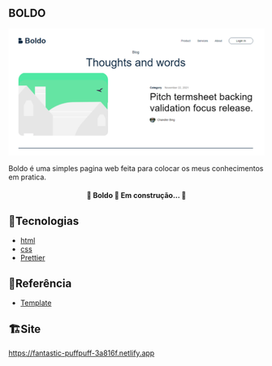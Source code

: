 
## BOLDO
![demo](https://raw.githubusercontent.com/Rinpiki/Pagina-Boldo/master/img/Demo.png)

Boldo é uma simples pagina web feita para colocar os meus conhecimentos em pratica.
<h4 align="center"> 
	🚧  Boldo 🚀 Em construção...  🚧
</h4>

## 🔧Tecnologias
- [html]()
- [css]()
- [Prettier](https://prettier.io/)
## 🔗Referência

 - [Template](https://www.figma.com/file/Rx7dQHwtc6hQuvOuysOFWy/Boldo---Edgar-Allan)
 
 ## 🏗️Site
 https://fantastic-puffpuff-3a816f.netlify.app
